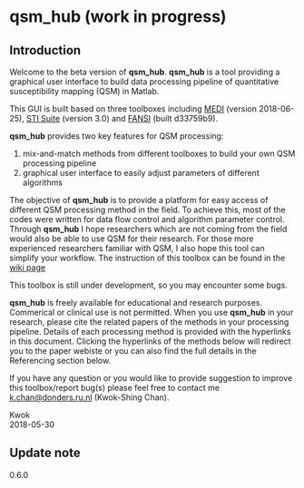 # qsm_hub (work in progress)  

## Introduction  

Welcome to the beta version of **qsm_hub**. **qsm_hub** is a tool providing a graphical user 
interface to build data processing pipeline of quantitative susceptibility mapping (QSM) in Matlab.

This GUI is built based on three toolboxes including [MEDI](http://weill.cornell.edu/mri/pages/qsm.html) 
(version 2018-06-25), [STI Suite](https://people.eecs.berkeley.edu/~chunlei.liu/software.html) (version 3.0)
and [FANSI](https://gitlab.com/cmilovic/FANSI-toolbox) (built d33759b9).

**qsm_hub** provides two key features for QSM processing:

1. mix-and-match methods from different toolboxes to build your own QSM processing pipeline
2. graphical user interface to easily adjust parameters of different algorithms

The objective of **qsm_hub** is to provide a platform for easy access of different QSM processing 
method in the field. To achieve this, most of the codes were written for data flow control and 
algorithm parameter control. Through **qsm_hub** I hope researchers which are not coming from the field 
would also be able to use QSM for their research. For those more experienced researchers familiar with 
QSM, I also hope this tool can simplify your workflow. The instruction of this toolbox can be found in the [wiki page](https://github.com/kschan0214/qsm_hub/wiki)

This toolbox is still under development, so you may encounter some bugs.

**qsm_hub** is freely available for educational and research purposes. Commerical or clinical use is not 
permitted. When you use **qsm_hub** in your research, please cite the related papers of the methods 
in your processing pipeline. Details of each processing method is provided with the hyperlinks in this
document. Clicking the hyperlinks of the methods below will redirect you to the 
paper webiste or you can also find the full details in the Referencing section below. 

If you have any question or you would like to provide suggestion to improve this toolbox/report 
bug(s) please feel free to contact me k.chan@donders.ru.nl (Kwok-Shing Chan).

Kwok  
2018-05-30


## Update note  

0.6.0



